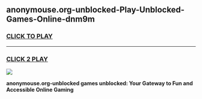 
## anonymouse.org-unblocked-Play-Unblocked-Games-Online-dnm9m
<h3>
<a href="https://premium76.site?title=anonymouse.org-unblocked&ref=25A">CLICK TO PLAY</a></h3>
<hr>

<h3>
<a href="https://premium76.site?title=anonymouse.org-unblocked&ref=25A">CLICK 2 PLAY</a>
  
</h3>

<a href="https://premium76.site?title=anonymouse.org-unblocked&ref=25A"><img src="https://clearcache.store/games.png"></a>


**anonymouse.org-unblocked games unblocked: Your Gateway to Fun and Accessible Online Gaming**
